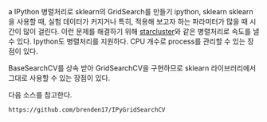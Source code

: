 a
IPython 병렬처리로 sklearn의 GridSearch를 만들기
ipython, sklearn
sklearn을 사용할 때, 실험 데이터가 커지거나 특히, 적용해 보고자 하는 파라미터가 많을 때 시간이 많이 걸린다.
이런 문제를 해결하기 위해 [starcluster](http://star.mit.edu/cluster/)와 같은 병렬처리로 속도를 낼 수 있다.
Ipython도 병렬처리를 지원하다. CPU 개수로 process를 관리할 수 있는 장점이 있다.

BaseSearchCV를 상속 받아 GridSearchCV을 구현하므로 sklearn 라이브러리에서 그대로 사용할 수 있는 장점이 있다.

다음 소스를 참고한다.

    https://github.com/brenden17/IPyGridSearchCV    
